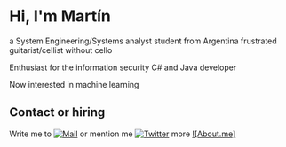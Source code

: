 # Hi, I'm Martín
a System Engineering/Systems analyst student from Argentina
frustrated guitarist/cellist without cello

Enthusiast for the information security
C# and Java developer

Now interested in machine learning 



## Contact or hiring
Write me to [![Mail](https://img.shields.io/badge/Mail-martin.78b@hotmail.com-red.svg)](mailto:martin.78b@hotmail.com)
or mention me [![Twitter](https://img.shields.io/badge/Twitter-@Martin78b-green.svg)](http://www.twitter.com/Martin78b)
more [![About.me]](about.me/martin78b)
